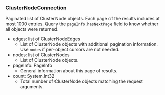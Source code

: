### ClusterNodeConnection
Paginated list of ClusterNode objects. Each page of the results includes at most 1000 entries. Query the `pageInfo.hasNextPage` field to know whether all objects were returned.

- edges: list of ClusterNodeEdges
  - List of ClusterNode objects with additional pagination information. Use `nodes` if per-object cursors are not needed.
- nodes: list of ClusterNodes
  - List of ClusterNode objects.
- pageInfo: PageInfo
  - General information about this page of results.
- count: System.Int32
  - Total number of ClusterNode objects matching the request arguments.

